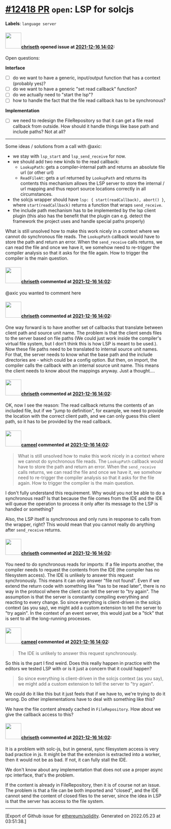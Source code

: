 # [\#12418 PR](https://github.com/ethereum/solidity/pull/12418) `open`: LSP for solcjs
**Labels**: `language server`


#### <img src="https://avatars.githubusercontent.com/u/9073706?v=4" width="50">[chriseth](https://github.com/chriseth) opened issue at [2021-12-16 14:02](https://github.com/ethereum/solidity/pull/12418):

Open questions:

**Interface**
- [ ] do we want to have a generic, input/output function that has a context (probably yes)?
- [ ] do we want to have a generic "set read callback" function?
- [ ] do we actually need to "start the lsp"?
- [ ] how to handle the fact that the file read callback has to be synchronous?

**Implementation**
- [ ] we need to redesign the FileRepository so that it can get a file read callback from outside. How should it handle things like base path and include paths? Not at all?

---

Some ideas / solutions from a call with @axic:
- we stay with `lsp_start` and `lsp_send_receive` for now.
- we should add two new kinds to the read callback:
  - `LookupPath`: gets a compiler-internal path and returns an absolute file url (or other url)
  - `ReadFileAt`: gets a url returned by `LookupPath` and returns its contents
 this mechanism allows the LSP server to store the internal / url mapping and thus report source locations correctly in all circumstances.
- the solcjs wrapper should have `lsp: { start(readCallback), abort() }`, where `start(readCallback)` returns a function that wraps `send_receive`.
- the include path mechanism has to be implemented by the lsp client plugin (this also has the benefit that the plugin can e.g. detect the framework the project uses and handle special paths properly)

What is still unsolved how to make this work nicely in a context where we cannot do synchronous file reads. The `LookupPath` callback would have to store the path and return an error. When the `send_receive` calls returns, we can read the file and once we have it, we somehow need to re-trigger the compiler analysis so that it asks for the file again. How to trigger the compiler is the main question.

#### <img src="https://avatars.githubusercontent.com/u/9073706?v=4" width="50">[chriseth](https://github.com/chriseth) commented at [2021-12-16 14:02](https://github.com/ethereum/solidity/pull/12418#issuecomment-1002748563):

@axic you wanted to comment here

#### <img src="https://avatars.githubusercontent.com/u/9073706?v=4" width="50">[chriseth](https://github.com/chriseth) commented at [2021-12-16 14:02](https://github.com/ethereum/solidity/pull/12418#issuecomment-1002759488):

One way forward is to have another set of callbacks that translate between client path and source unit name. The problem is that the client sends files to the server based on file paths (We could just work inside the compiler's virtual file system, but I don't think this is how LSP is meant to be used.). Now these file paths need to be translated to internal source unit names. For that, the server needs to know what the base path and the include directories are - which could be a config option.
But then, on import, the compiler calls the callback with an internal source unit name. This means the client needs to know about the mappings anyway.
Just a thought....

#### <img src="https://avatars.githubusercontent.com/u/9073706?v=4" width="50">[chriseth](https://github.com/chriseth) commented at [2021-12-16 14:02](https://github.com/ethereum/solidity/pull/12418#issuecomment-1002760964):

OK, now I see the reason: The read callback returns the contents of an included file, but if we "jump to definition", for example, we need to provide the location with the correct client path, and we can only guess this client path, so it has to be provided by the read callback.

#### <img src="https://avatars.githubusercontent.com/u/137030?v=4" width="50">[cameel](https://github.com/cameel) commented at [2021-12-16 14:02](https://github.com/ethereum/solidity/pull/12418#issuecomment-1027153695):

> What is still unsolved how to make this work nicely in a context where we cannot do synchronous file reads. The `LookupPath` callback would have to store the path and return an error. When the `send_receive` calls returns, we can read the file and once we have it, we somehow need to re-trigger the compiler analysis so that it asks for the file again. How to trigger the compiler is the main question.

I don't fully understand this requirement. Why would you not be able to do a synchronous read? Is that because the file comes from the IDE and the IDE will queue the operation to process it only after its message to the LSP is handled or something?

Also, the LSP itself is synchronous and only runs in response to calls from the wrapper, right? This would mean that you cannot really do anything after `send_receive` returns.

#### <img src="https://avatars.githubusercontent.com/u/9073706?v=4" width="50">[chriseth](https://github.com/chriseth) commented at [2021-12-16 14:02](https://github.com/ethereum/solidity/pull/12418#issuecomment-1028945615):

You need to do synchronous reads for imports: If a file imports another, the compiler needs to request the contents from the IDE (the compiler has no filesystem access). The IDE is unlikely to answer this request synchronously. This means it can only answer "file not found". Even if we extend the return code with something like "has to be read later", there is no way in the protocol where the client can tell the server to "try again". The assumption is that the server is constantly compiling everything and reacting to every change.
So since everything is client-driven in the solcjs context (as you say), we might add a custom extension to tell the server to "try again". In the context of an event server, this would just be a "tick" that is sent to all the long-running processes.

#### <img src="https://avatars.githubusercontent.com/u/137030?v=4" width="50">[cameel](https://github.com/cameel) commented at [2021-12-16 14:02](https://github.com/ethereum/solidity/pull/12418#issuecomment-1030146231):

> The IDE is unlikely to answer this request synchronously.

So this is the part I find weird. Does this really happen in practice with the editors we tested LSP with or is it just a concern that it could happen?

> So since everything is client-driven in the solcjs context (as you say), we might add a custom extension to tell the server to "try again".

We could do it like this but it just feels that if we have to, we're trying to do it wrong. Do other implementations have to deal with something like this?

We have the file content already cached in `FileRepository`. How about we give the callback access to this?

#### <img src="https://avatars.githubusercontent.com/u/9073706?v=4" width="50">[chriseth](https://github.com/chriseth) commented at [2021-12-16 14:02](https://github.com/ethereum/solidity/pull/12418#issuecomment-1031387886):

It is a problem with solc-js, but in general, sync filesystem access is very bad practice in js. It might be that the extension is extracted into a worker, then it would not be as bad. If not, it can fully stall the IDE.

We don't know about any implementation that does not use a proper async rpc interface, that's the problem.

If the content is already in FileRepository, then it is of course not an issue. The problem is that a file can be both imported and "closed", and the IDE cannot send the content of closed files to the server, since the idea in LSP is that the server has access to the file system.


-------------------------------------------------------------------------------



[Export of Github issue for [ethereum/solidity](https://github.com/ethereum/solidity). Generated on 2022.05.23 at 03:51:38.]
